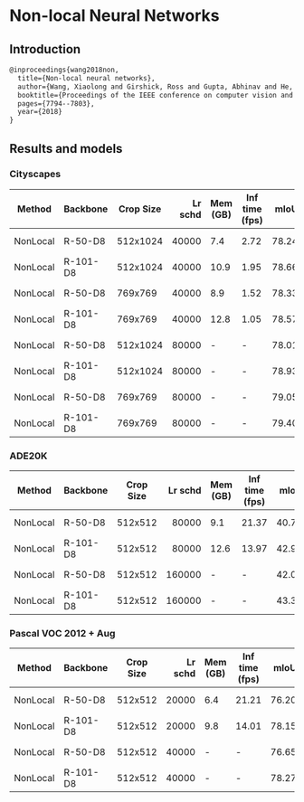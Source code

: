 # Non-local Neural Networks

## Introduction

```latex
@inproceedings{wang2018non,
  title={Non-local neural networks},
  author={Wang, Xiaolong and Girshick, Ross and Gupta, Abhinav and He, Kaiming},
  booktitle={Proceedings of the IEEE conference on computer vision and pattern recognition},
  pages={7794--7803},
  year={2018}
}
```

## Results and models

### Cityscapes

|  Method  | Backbone | Crop Size | Lr schd | Mem (GB) | Inf time (fps) | mIoU  | mIoU(ms+flip) |                                                                                                                                                                                                           download                                                                                                                                                                                                           |
|----------|----------|-----------|--------:|----------|----------------|------:|---------------|------------------------------------------------------------------------------------------------------------------------------------------------------------------------------------------------------------------------------------------------------------------------------------------------------------------------------------------------------------------------------------------------------------------------------|
| NonLocal | R-50-D8  | 512x1024  |   40000 |      7.4 |           2.72 | 78.24 | -             | [model](https://download.openmmlab.com/mmsegmentation/v0.5/nonlocal_net/nonlocal_r50-d8_512x1024_40k_cityscapes/nonlocal_r50-d8_512x1024_40k_cityscapes_20200605_210748-c75e81e3.pth) &#124; [log](https://download.openmmlab.com/mmsegmentation/v0.5/nonlocal_net/nonlocal_r50-d8_512x1024_40k_cityscapes/nonlocal_r50-d8_512x1024_40k_cityscapes_20200605_210748.log.json)     |
| NonLocal | R-101-D8 | 512x1024  |   40000 |     10.9 |           1.95 | 78.66 | -             | [model](https://download.openmmlab.com/mmsegmentation/v0.5/nonlocal_net/nonlocal_r101-d8_512x1024_40k_cityscapes/nonlocal_r101-d8_512x1024_40k_cityscapes_20200605_210748-d63729fa.pth) &#124; [log](https://download.openmmlab.com/mmsegmentation/v0.5/nonlocal_net/nonlocal_r101-d8_512x1024_40k_cityscapes/nonlocal_r101-d8_512x1024_40k_cityscapes_20200605_210748.log.json) |
| NonLocal | R-50-D8  | 769x769   |   40000 |      8.9 |           1.52 | 78.33 |         79.92 | [model](https://download.openmmlab.com/mmsegmentation/v0.5/nonlocal_net/nonlocal_r50-d8_769x769_40k_cityscapes/nonlocal_r50-d8_769x769_40k_cityscapes_20200530_045243-82ef6749.pth) &#124; [log](https://download.openmmlab.com/mmsegmentation/v0.5/nonlocal_net/nonlocal_r50-d8_769x769_40k_cityscapes/nonlocal_r50-d8_769x769_40k_cityscapes_20200530_045243.log.json)         |
| NonLocal | R-101-D8 | 769x769   |   40000 |     12.8 |           1.05 | 78.57 |         80.29 | [model](https://download.openmmlab.com/mmsegmentation/v0.5/nonlocal_net/nonlocal_r101-d8_769x769_40k_cityscapes/nonlocal_r101-d8_769x769_40k_cityscapes_20200530_045348-8fe9a9dc.pth) &#124; [log](https://download.openmmlab.com/mmsegmentation/v0.5/nonlocal_net/nonlocal_r101-d8_769x769_40k_cityscapes/nonlocal_r101-d8_769x769_40k_cityscapes_20200530_045348.log.json)     |
| NonLocal | R-50-D8  | 512x1024  |   80000 | -        | -              | 78.01 | -             | [model](https://download.openmmlab.com/mmsegmentation/v0.5/nonlocal_net/nonlocal_r50-d8_512x1024_80k_cityscapes/nonlocal_r50-d8_512x1024_80k_cityscapes_20200607_193518-d6839fae.pth) &#124; [log](https://download.openmmlab.com/mmsegmentation/v0.5/nonlocal_net/nonlocal_r50-d8_512x1024_80k_cityscapes/nonlocal_r50-d8_512x1024_80k_cityscapes_20200607_193518.log.json)     |
| NonLocal | R-101-D8 | 512x1024  |   80000 | -        | -              | 78.93 | -             | [model](https://download.openmmlab.com/mmsegmentation/v0.5/nonlocal_net/nonlocal_r101-d8_512x1024_80k_cityscapes/nonlocal_r101-d8_512x1024_80k_cityscapes_20200607_183411-32700183.pth) &#124; [log](https://download.openmmlab.com/mmsegmentation/v0.5/nonlocal_net/nonlocal_r101-d8_512x1024_80k_cityscapes/nonlocal_r101-d8_512x1024_80k_cityscapes_20200607_183411.log.json) |
| NonLocal | R-50-D8  | 769x769   |   80000 | -        | -              | 79.05 |         80.68 | [model](https://download.openmmlab.com/mmsegmentation/v0.5/nonlocal_net/nonlocal_r50-d8_769x769_80k_cityscapes/nonlocal_r50-d8_769x769_80k_cityscapes_20200607_193506-1f9792f6.pth) &#124; [log](https://download.openmmlab.com/mmsegmentation/v0.5/nonlocal_net/nonlocal_r50-d8_769x769_80k_cityscapes/nonlocal_r50-d8_769x769_80k_cityscapes_20200607_193506.log.json)         |
| NonLocal | R-101-D8 | 769x769   |   80000 | -        | -              | 79.40 |         80.85 | [model](https://download.openmmlab.com/mmsegmentation/v0.5/nonlocal_net/nonlocal_r101-d8_769x769_80k_cityscapes/nonlocal_r101-d8_769x769_80k_cityscapes_20200607_183428-0e1fa4f9.pth) &#124; [log](https://download.openmmlab.com/mmsegmentation/v0.5/nonlocal_net/nonlocal_r101-d8_769x769_80k_cityscapes/nonlocal_r101-d8_769x769_80k_cityscapes_20200607_183428.log.json)     |

### ADE20K

|  Method  | Backbone | Crop Size | Lr schd | Mem (GB) | Inf time (fps) | mIoU  | mIoU(ms+flip) |                                                                                                                                                                                                   download                                                                                                                                                                                                   |
|----------|----------|-----------|--------:|----------|----------------|------:|--------------:|--------------------------------------------------------------------------------------------------------------------------------------------------------------------------------------------------------------------------------------------------------------------------------------------------------------------------------------------------------------------------------------------------------------|
| NonLocal | R-50-D8  | 512x512   |   80000 |      9.1 |          21.37 | 40.75 |         42.05 | [model](https://download.openmmlab.com/mmsegmentation/v0.5/nonlocal_net/nonlocal_r50-d8_512x512_80k_ade20k/nonlocal_r50-d8_512x512_80k_ade20k_20200615_015801-5ae0aa33.pth) &#124; [log](https://download.openmmlab.com/mmsegmentation/v0.5/nonlocal_net/nonlocal_r50-d8_512x512_80k_ade20k/nonlocal_r50-d8_512x512_80k_ade20k_20200615_015801.log.json)         |
| NonLocal | R-101-D8 | 512x512   |   80000 |     12.6 |          13.97 | 42.90 |         44.27 | [model](https://download.openmmlab.com/mmsegmentation/v0.5/nonlocal_net/nonlocal_r101-d8_512x512_80k_ade20k/nonlocal_r101-d8_512x512_80k_ade20k_20200615_015758-24105919.pth) &#124; [log](https://download.openmmlab.com/mmsegmentation/v0.5/nonlocal_net/nonlocal_r101-d8_512x512_80k_ade20k/nonlocal_r101-d8_512x512_80k_ade20k_20200615_015758.log.json)     |
| NonLocal | R-50-D8  | 512x512   |  160000 | -        | -              | 42.03 |         43.04 | [model](https://download.openmmlab.com/mmsegmentation/v0.5/nonlocal_net/nonlocal_r50-d8_512x512_160k_ade20k/nonlocal_r50-d8_512x512_160k_ade20k_20200616_005410-baef45e3.pth) &#124; [log](https://download.openmmlab.com/mmsegmentation/v0.5/nonlocal_net/nonlocal_r50-d8_512x512_160k_ade20k/nonlocal_r50-d8_512x512_160k_ade20k_20200616_005410.log.json)     |
| NonLocal | R-101-D8 | 512x512   |  160000 | -        | -              | 43.36 |         44.83 | [model](https://download.openmmlab.com/mmsegmentation/v0.5/nonlocal_net/nonlocal_r101-d8_512x512_160k_ade20k/nonlocal_r101-d8_512x512_160k_ade20k_20200616_003422-affd0f8d.pth) &#124; [log](https://download.openmmlab.com/mmsegmentation/v0.5/nonlocal_net/nonlocal_r101-d8_512x512_160k_ade20k/nonlocal_r101-d8_512x512_160k_ade20k_20200616_003422.log.json) |

### Pascal VOC 2012 + Aug

|  Method  | Backbone | Crop Size | Lr schd | Mem (GB) | Inf time (fps) | mIoU  | mIoU(ms+flip) |                                                                                                                                                                                                     download                                                                                                                                                                                                     |
|----------|----------|-----------|--------:|----------|----------------|------:|--------------:|------------------------------------------------------------------------------------------------------------------------------------------------------------------------------------------------------------------------------------------------------------------------------------------------------------------------------------------------------------------------------------------------------------------|
| NonLocal | R-50-D8  | 512x512   |   20000 |      6.4 |          21.21 | 76.20 |         77.12 | [model](https://download.openmmlab.com/mmsegmentation/v0.5/nonlocal_net/nonlocal_r50-d8_512x512_20k_voc12aug/nonlocal_r50-d8_512x512_20k_voc12aug_20200617_222613-07f2a57c.pth) &#124; [log](https://download.openmmlab.com/mmsegmentation/v0.5/nonlocal_net/nonlocal_r50-d8_512x512_20k_voc12aug/nonlocal_r50-d8_512x512_20k_voc12aug_20200617_222613.log.json)     |
| NonLocal | R-101-D8 | 512x512   |   20000 |      9.8 |          14.01 | 78.15 |         78.86 | [model](https://download.openmmlab.com/mmsegmentation/v0.5/nonlocal_net/nonlocal_r101-d8_512x512_20k_voc12aug/nonlocal_r101-d8_512x512_20k_voc12aug_20200617_222615-948c68ab.pth) &#124; [log](https://download.openmmlab.com/mmsegmentation/v0.5/nonlocal_net/nonlocal_r101-d8_512x512_20k_voc12aug/nonlocal_r101-d8_512x512_20k_voc12aug_20200617_222615.log.json) |
| NonLocal | R-50-D8  | 512x512   |   40000 | -        | -              | 76.65 |         77.47 | [model](https://download.openmmlab.com/mmsegmentation/v0.5/nonlocal_net/nonlocal_r50-d8_512x512_40k_voc12aug/nonlocal_r50-d8_512x512_40k_voc12aug_20200614_000028-0139d4a9.pth) &#124; [log](https://download.openmmlab.com/mmsegmentation/v0.5/nonlocal_net/nonlocal_r50-d8_512x512_40k_voc12aug/nonlocal_r50-d8_512x512_40k_voc12aug_20200614_000028.log.json)     |
| NonLocal | R-101-D8 | 512x512   |   40000 | -        | -              | 78.27 |         79.12 | [model](https://download.openmmlab.com/mmsegmentation/v0.5/nonlocal_net/nonlocal_r101-d8_512x512_40k_voc12aug/nonlocal_r101-d8_512x512_40k_voc12aug_20200614_000028-7e5ff470.pth) &#124; [log](https://download.openmmlab.com/mmsegmentation/v0.5/nonlocal_net/nonlocal_r101-d8_512x512_40k_voc12aug/nonlocal_r101-d8_512x512_40k_voc12aug_20200614_000028.log.json) |
